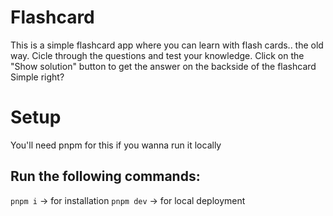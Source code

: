 # Flashcard

This is a simple flashcard app where you can learn with flash cards.. the old way.
Cicle through the questions and test your knowledge.
Click on the "Show solution" button to get the answer on the backside of the flashcard
Simple right?

# Setup

You'll need pnpm for this if you wanna run it locally

## Run the following commands:

`pnpm i` -> for installation
`pnpm dev` -> for local deployment

